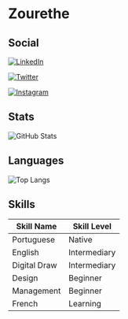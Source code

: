 # Zourethe

## Social

[![LinkedIn](https://img.shields.io/badge/LinkedIn-FFF?style=for-the-badge&logo=linkedin&logoColor=0E76A8)](https://www.linkedin.com/in/pedro-silva-890b57270/)

[![Twitter](https://img.shields.io/badge/Twitter-FFF?style=for-the-badge&logo=twitter)](https://twitter.com/Zourethe)

[![Instagram](https://img.shields.io/badge/Instagram-FFF?style=for-the-badge&logo=instagram)](https://www.instagram.com/zourethe/)

## Stats

![GitHub Stats](https://github-readme-stats.vercel.app/api?username=Zourethe&theme=transparent&bg_color=FFF&border_color=FFFF&title_color=000&text_color=000)

## Languages

![Top Langs](https://github-readme-stats-git-masterrstaa-rickstaa.vercel.app/api/top-langs/?username=Zourethe&bg_color=FFF&border_color=FFF&title_color=000&text_color=000)


## Skills

| Skill Name   | Skill Level  |
| -------------|--------------|
| Portuguese   | Native       |
| English      | Intermediary |
| Digital Draw | Intermediary |
| Design       | Beginner     |
| Management   | Beginner     |
| French       | Learning     |

